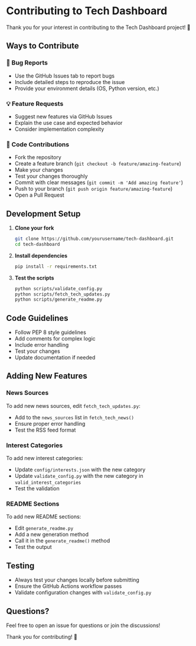 # Contributing to Tech Dashboard

Thank you for your interest in contributing to the Tech Dashboard project! 🎉

## Ways to Contribute

### 🐛 Bug Reports
- Use the GitHub Issues tab to report bugs
- Include detailed steps to reproduce the issue
- Provide your environment details (OS, Python version, etc.)

### 💡 Feature Requests
- Suggest new features via GitHub Issues
- Explain the use case and expected behavior
- Consider implementation complexity

### 🔧 Code Contributions
- Fork the repository
- Create a feature branch (`git checkout -b feature/amazing-feature`)
- Make your changes
- Test your changes thoroughly
- Commit with clear messages (`git commit -m 'Add amazing feature'`)
- Push to your branch (`git push origin feature/amazing-feature`)
- Open a Pull Request

## Development Setup

1. **Clone your fork**
   ```bash
   git clone https://github.com/yourusername/tech-dashboard.git
   cd tech-dashboard
   ```

2. **Install dependencies**
   ```bash
   pip install -r requirements.txt
   ```

3. **Test the scripts**
   ```bash
   python scripts/validate_config.py
   python scripts/fetch_tech_updates.py
   python scripts/generate_readme.py
   ```

## Code Guidelines

- Follow PEP 8 style guidelines
- Add comments for complex logic
- Include error handling
- Test your changes
- Update documentation if needed

## Adding New Features

### News Sources
To add new news sources, edit `fetch_tech_updates.py`:
- Add to the `news_sources` list in `fetch_tech_news()`
- Ensure proper error handling
- Test the RSS feed format

### Interest Categories
To add new interest categories:
- Update `config/interests.json` with the new category
- Update `validate_config.py` with the new category in `valid_interest_categories`
- Test the validation

### README Sections
To add new README sections:
- Edit `generate_readme.py`
- Add a new generation method
- Call it in the `generate_readme()` method
- Test the output

## Testing

- Always test your changes locally before submitting
- Ensure the GitHub Actions workflow passes
- Validate configuration changes with `validate_config.py`

## Questions?

Feel free to open an issue for questions or join the discussions!

Thank you for contributing! 🚀